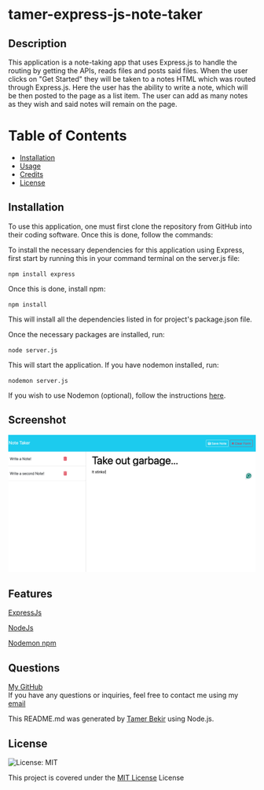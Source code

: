 # tamer-express-js-note-taker

## Description 
This application is a note-taking app that uses Express.js to handle the routing by getting the APIs, reads files and posts said files. When the user clicks on "Get Started" they will be taken to a notes HTML which was routed through Express.js. Here the user has the ability to write a note, which will be then posted to the page as a list item. The user can add as many notes as they wish and said notes will remain on the page.

# Table of Contents
- [Installation](#installation)
- [Usage](#usage)
- [Credits](#credits)
- [License](#license)

## Installation
 To use this application, one must first clone the repository from GitHub into their coding software. Once this is done, follow the commands:

To install the necessary dependencies for this application using Express, first start by running this in your command terminal on the server.js file:

`npm install express`

Once this is done, install npm:

`npm install`

This will install all the dependencies listed in for project's package.json file.

Once the necessary packages are installed, run:

`node server.js` 

This will start the application. If you have nodemon installed, run:

`nodemon server.js`


If you wish to use Nodemon (optional), follow the instructions <a href="https://www.npmjs.com/package/nodemon">here</a>.

## Screenshot
![ScreenShot](image.png)


## Features
<a href="https://expressjs.com/">ExpressJs</a>

<a href="https://nodejs.org/docs/latest/api/
">NodeJs</a>

<a href="https://www.npmjs.com/package/nodemon">Nodemon npm</a>



## Questions
<a href="https://github.com/tamerbekir">My GitHub</a>
<br>
If you have any questions or inquiries, feel free to contact me using my <a href="mailto:tamerbekir@yahoo.com">email</a>

This README.md was generated by <a href="https://www.linkedin.com/in/tam-b-53815035/">Tamer Bekir</a> using Node.js.


## License
![License: MIT](https://img.shields.io/badge/License-MIT-yellow.svg)

This project is covered under the [MIT License](https://opensource.org/blog/license/mit) License

